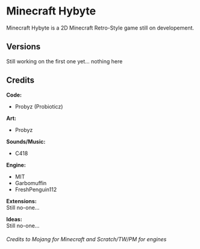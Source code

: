 # Minecraft Hybyte
Minecraft Hybyte is a 2D Minecraft Retro-Style game still on developement.


## Versions
Still working on the first one yet... nothing here

## Credits

**Code:**
- Probyz (Probioticz)

**Art:**
- Probyz

**Sounds/Music:**
- C418

**Engine:**
- MIT
- Garbomuffin
- FreshPenguin112

**Extensions:**  
Still no-one...

**Ideas:**  
Still no-one...
###### Credits to Mojang for Minecraft and Scratch/TW/PM for engines
